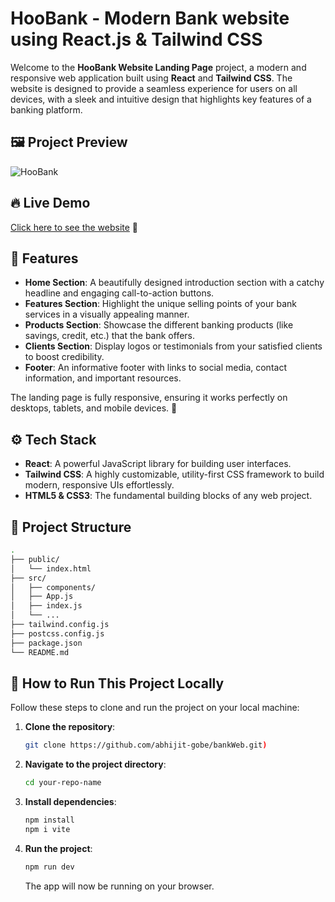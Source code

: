 # HooBank - Modern Bank website using React.js & Tailwind CSS

Welcome to the **HooBank Website Landing Page** project, a modern and responsive web application built using **React** and **Tailwind CSS**. The website is designed to provide a seamless experience for users on all devices, with a sleek and intuitive design that highlights key features of a banking platform.

## 🖼️ Project Preview

![HooBank](https://i.ibb.co/BK1Hn0x/Screenshot-2022-08-08-at-4-05-48-PM.png)

## 🔥 Live Demo

[Click here to see the website](https://hoobank-six-drab.vercel.app/) 🚀

## 🌟 Features

- **Home Section**: A beautifully designed introduction section with a catchy headline and engaging call-to-action buttons.
- **Features Section**: Highlight the unique selling points of your bank services in a visually appealing manner.
- **Products Section**: Showcase the different banking products (like savings, credit, etc.) that the bank offers.
- **Clients Section**: Display logos or testimonials from your satisfied clients to boost credibility.
- **Footer**: An informative footer with links to social media, contact information, and important resources.

The landing page is fully responsive, ensuring it works perfectly on desktops, tablets, and mobile devices. 🚀

## ⚙️ Tech Stack

- **React**: A powerful JavaScript library for building user interfaces.
- **Tailwind CSS**: A highly customizable, utility-first CSS framework to build modern, responsive UIs effortlessly.
- **HTML5 & CSS3**: The fundamental building blocks of any web project.

## 📂 Project Structure

```bash
.
├── public/
│   └── index.html
├── src/
│   ├── components/
│   ├── App.js
│   ├── index.js
│   └── ...
├── tailwind.config.js
├── postcss.config.js
├── package.json
└── README.md
```

## 🚀 How to Run This Project Locally

Follow these steps to clone and run the project on your local machine:

1. **Clone the repository**:
   ```bash
   git clone https://github.com/abhijit-gobe/bankWeb.git)
   ```
2. **Navigate to the project directory**:
   ```bash
   cd your-repo-name
   ```
3. **Install dependencies**:
   ```bash
   npm install
   npm i vite
   ```
4. **Run the project**:
   ```bash
   npm run dev
   ```

   The app will now be running on your browser.
